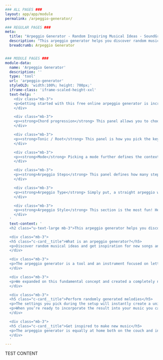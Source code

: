 ```yaml
---
### ALL PAGES ###
layout: app/app/module
permalink: /arpeggio-generator/

### REGULAR PAGES ###
meta:
  title: "Arpeggio Generator - Random Inspiring Musical Ideas - SoundGrail"
  description: "This arpeggio generator helps you discover random musical ideas and inspires new songs and productions. This free arpeggio generator also acts as a melody generator."
  breadcrumb: Arpeggio Generator


### MODULE PAGES ###
module-data:
  name: 'Arpeggio Generator'
  description: ''
  type: 'tool'
  url: 'arpeggio-generator'
  styleOLD: 'width:100%; height: 700px;'
  iframe-class: 'iframe-scaled-height-xxl'
  text-help: '
    <div class="mb-3">
    <p>Getting started with this free online arpeggio generator is incredibly easy. All that you need is a chord progression, a starting note and the rest is to taste! Let’s go over the options really quick!</p>
    </div>

    <div class="mb-3">
    <p><strong>Chord progression</strong> This panel allows you to choose the progression of the arpeggio. You can choose to keep the same chord throughout the entire progression or to change it up every bar. Some progressions will sound better than others!</p>
    </div>

    <div class="mb-3">
    <p><strong>Tonic / Root</strong> This panel is how you pick the key of the arpeggio. The scale degrees which you selected in the first section will now have a context. For example, if you selected <strong>I as your first chord</strong> and you selected <strong>C as your tonic</strong>, then the first chord of the arpeggio will be a C chord (C E G). </p>
    </div>

    <div class="mb-3">
    <p><strong>Mode</strong> Picking a mode further defines the context of the previous two sections. Ionian or Aeolian are good places to start as those are essentially the major and minor scales, respectively, of the <strong>tonic / root</strong>.</p>
    </div>

    <div class="mb-3">
    <p><strong>Arpeggio Steps</strong> This panel defines how many steps are in each arpeggiated chord.</p>
    </div>

    <div class="mb-3">
    <p><strong>Arpeggio Type</strong> Simply put, a straight arpeggio will go one direction twice while a looped arpeggio will go one way and then back the opposite way, whether that be up or down.</p>
    </div>

    <div class="mb-3">
    <p><strong>Arpeggio Style</strong> This section is the most fun! Here you can pick the movement of the arpeggio. There are too many to explain each one in depth, but the first one will generate a linear, straight arpeggio while the rest begin to get a little crazy!</p>
    </div>
  '
  text-content: '
  <h2 class="u-text-large mb-3">This arpeggio generator helps you discover random musical ideas and inspires new songs and productions.</h2>

  <div class="mb-3">
  <h5 class="c-card__title">What is an arpeggio generator?</h5>
  <p>Discover random musical ideas and get inspiration for new songs and productions with this handy arpeggio generator!</p>
  </div>

  <div class="mb-3">
  <p>The arpeggio generator is a tool and an instrument focused on letting you easily create and perform new melodies that will definitely inspire you on current and future productions. The origin of this tool itself is inspired in part by the idea of a traditional arpeggiator: a feature found on some synthesizers which instantly creates looping sequences of notes in real time. </p>
  </div>

  <div class="mb-3">
  <p>We expanded on this fundamental concept and created a completely new musical instrument designed to give you the freedom to create inspiring melodies with nuance and distinction.</p>
  </div>

  <div class="mb-3">
  <h5 class="c-card__title">Perform randomly generated melodies</h5>
  <p>The settings you pick during the setup will instantly create a unique looping sequence. You have the freedom to choose any amount of notes to play in the sequence as well as the order and of course the direction and pattern of the sequence. You can play with the tempo to get some cool ideas!</p>
  <p>When you’re ready to incorporate the result into your music you can instantly see the chords performed in the output box which are relative to the context of the scale degrees you created in the setup.</p>
  </div>

  <div class="mb-3">
  <h5 class="c-card__title">Get inspired to make new music</h5>
  <p>The arpeggio generator is equally at home both on the couch and in the studio. You can craft amazing melodies whenever inspiration strikes! And if you’re feeling uninspired or have writer’s block, twist a few knobs and let the arpeggio generator give you some amazing new ideas!</p>
  </div>
  '
---
```

TEST CONTENT
